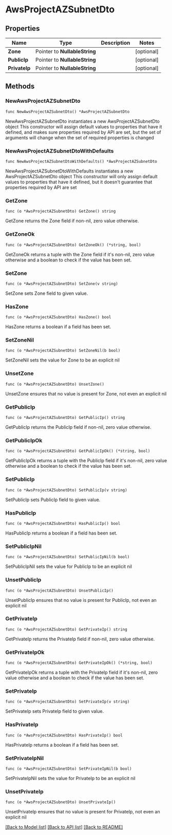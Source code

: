 # AwsProjectAZSubnetDto

## Properties

Name | Type | Description | Notes
------------ | ------------- | ------------- | -------------
**Zone** | Pointer to **NullableString** |  | [optional] 
**PublicIp** | Pointer to **NullableString** |  | [optional] 
**PrivateIp** | Pointer to **NullableString** |  | [optional] 

## Methods

### NewAwsProjectAZSubnetDto

`func NewAwsProjectAZSubnetDto() *AwsProjectAZSubnetDto`

NewAwsProjectAZSubnetDto instantiates a new AwsProjectAZSubnetDto object
This constructor will assign default values to properties that have it defined,
and makes sure properties required by API are set, but the set of arguments
will change when the set of required properties is changed

### NewAwsProjectAZSubnetDtoWithDefaults

`func NewAwsProjectAZSubnetDtoWithDefaults() *AwsProjectAZSubnetDto`

NewAwsProjectAZSubnetDtoWithDefaults instantiates a new AwsProjectAZSubnetDto object
This constructor will only assign default values to properties that have it defined,
but it doesn't guarantee that properties required by API are set

### GetZone

`func (o *AwsProjectAZSubnetDto) GetZone() string`

GetZone returns the Zone field if non-nil, zero value otherwise.

### GetZoneOk

`func (o *AwsProjectAZSubnetDto) GetZoneOk() (*string, bool)`

GetZoneOk returns a tuple with the Zone field if it's non-nil, zero value otherwise
and a boolean to check if the value has been set.

### SetZone

`func (o *AwsProjectAZSubnetDto) SetZone(v string)`

SetZone sets Zone field to given value.

### HasZone

`func (o *AwsProjectAZSubnetDto) HasZone() bool`

HasZone returns a boolean if a field has been set.

### SetZoneNil

`func (o *AwsProjectAZSubnetDto) SetZoneNil(b bool)`

 SetZoneNil sets the value for Zone to be an explicit nil

### UnsetZone
`func (o *AwsProjectAZSubnetDto) UnsetZone()`

UnsetZone ensures that no value is present for Zone, not even an explicit nil
### GetPublicIp

`func (o *AwsProjectAZSubnetDto) GetPublicIp() string`

GetPublicIp returns the PublicIp field if non-nil, zero value otherwise.

### GetPublicIpOk

`func (o *AwsProjectAZSubnetDto) GetPublicIpOk() (*string, bool)`

GetPublicIpOk returns a tuple with the PublicIp field if it's non-nil, zero value otherwise
and a boolean to check if the value has been set.

### SetPublicIp

`func (o *AwsProjectAZSubnetDto) SetPublicIp(v string)`

SetPublicIp sets PublicIp field to given value.

### HasPublicIp

`func (o *AwsProjectAZSubnetDto) HasPublicIp() bool`

HasPublicIp returns a boolean if a field has been set.

### SetPublicIpNil

`func (o *AwsProjectAZSubnetDto) SetPublicIpNil(b bool)`

 SetPublicIpNil sets the value for PublicIp to be an explicit nil

### UnsetPublicIp
`func (o *AwsProjectAZSubnetDto) UnsetPublicIp()`

UnsetPublicIp ensures that no value is present for PublicIp, not even an explicit nil
### GetPrivateIp

`func (o *AwsProjectAZSubnetDto) GetPrivateIp() string`

GetPrivateIp returns the PrivateIp field if non-nil, zero value otherwise.

### GetPrivateIpOk

`func (o *AwsProjectAZSubnetDto) GetPrivateIpOk() (*string, bool)`

GetPrivateIpOk returns a tuple with the PrivateIp field if it's non-nil, zero value otherwise
and a boolean to check if the value has been set.

### SetPrivateIp

`func (o *AwsProjectAZSubnetDto) SetPrivateIp(v string)`

SetPrivateIp sets PrivateIp field to given value.

### HasPrivateIp

`func (o *AwsProjectAZSubnetDto) HasPrivateIp() bool`

HasPrivateIp returns a boolean if a field has been set.

### SetPrivateIpNil

`func (o *AwsProjectAZSubnetDto) SetPrivateIpNil(b bool)`

 SetPrivateIpNil sets the value for PrivateIp to be an explicit nil

### UnsetPrivateIp
`func (o *AwsProjectAZSubnetDto) UnsetPrivateIp()`

UnsetPrivateIp ensures that no value is present for PrivateIp, not even an explicit nil

[[Back to Model list]](../README.md#documentation-for-models) [[Back to API list]](../README.md#documentation-for-api-endpoints) [[Back to README]](../README.md)


